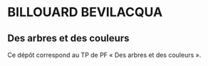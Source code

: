
# BILLOUARD BEVILACQUA

##   Des arbres et des couleurs

Ce dépôt correspond au TP de PF « Des arbres et des couleurs ».


